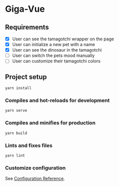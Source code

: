 # Giga-Vue

## Requirements

- [x] User can see the tamagotchi wrapper on the page
- [x] User can initialize a new pet with a name
- [x] User can see the dinosaur in the tamagotchi
- [ ] User can switch the pets mood manually
- [ ] User can customize their tamagotchi colors

## Project setup

```
yarn install
```

### Compiles and hot-reloads for development

```
yarn serve
```

### Compiles and minifies for production

```
yarn build
```

### Lints and fixes files

```
yarn lint
```

### Customize configuration

See [Configuration Reference](https://cli.vuejs.org/config/).
